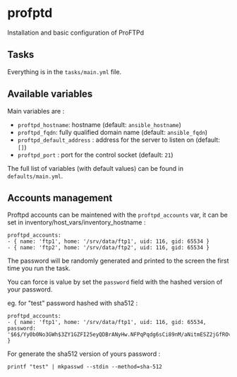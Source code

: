 # profptd

Installation and basic configuration of ProFTPd

## Tasks

Everything is in the `tasks/main.yml` file.

## Available variables

Main variables are :

* `proftpd_hostname`: hostname (default: `ansible_hostname`)
* `proftpd_fqdn`: fully qualified domain name (default: `ansible_fqdn`)
* `proftpd_default_address` : address for the server to listen on (default: `[]`)
* `proftpd_port` : port for the control socket (default: `21`)

The full list of variables (with default values) can be found in `defaults/main.yml`.

## Accounts management

Proftpd accounts can be maintened with the `proftpd_accounts` var, it can be set in inventory/host_vars/inventory_hostname :

~~~
proftpd_accounts:
- { name: 'ftp1', home: '/srv/data/ftp1', uid: 116, gid: 65534 }
- { name: 'ftp2', home: '/srv/data/ftp2', uid: 116, gid: 65534 }
~~~

The password will be randomly generated and printed to the screen the first time you run the task.

You can force is value by set the `password` field with the hashed version of your password.

eg. for "test" password hashed with sha512 :

~~~
proftpd_accounts:
- { name: 'ftp1', home: '/srv/data/ftp1', uid: 116, gid: 65534, password: '$6$/Yy0b0No3GWh$3ZY1GZFI25eyQDBrANyHw.NFPqPqdg6sCi89nM/aNitmESZ2jGfROveS5xowy.WjX9tMC7.KPoabKPyxOpBJY0' }
~~~

For generate the sha512 version of yours password :

~~~
printf "test" | mkpasswd --stdin --method=sha-512
~~~
